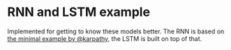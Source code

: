 # RNN and LSTM example

Implemented for getting to know these models better. The RNN is based on [the minimal example by @karpathy](https://gist.github.com/karpathy/d4dee566867f8291f086), the LSTM is built on top of that.
